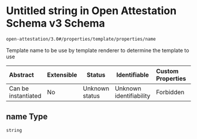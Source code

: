 # Untitled string in Open Attestation Schema v3 Schema

```txt
open-attestation/3.0#/properties/template/properties/name
```

Template name to be use by template renderer to determine the template to use


| Abstract            | Extensible | Status         | Identifiable            | Custom Properties | Additional Properties | Access Restrictions | Defined In                                                                       |
| :------------------ | ---------- | -------------- | ----------------------- | :---------------- | --------------------- | ------------------- | -------------------------------------------------------------------------------- |
| Can be instantiated | No         | Unknown status | Unknown identifiability | Forbidden         | Allowed               | none                | [tradetrust.schema.json\*](../out/tradetrust.schema.json "open original schema") |

## name Type

`string`
